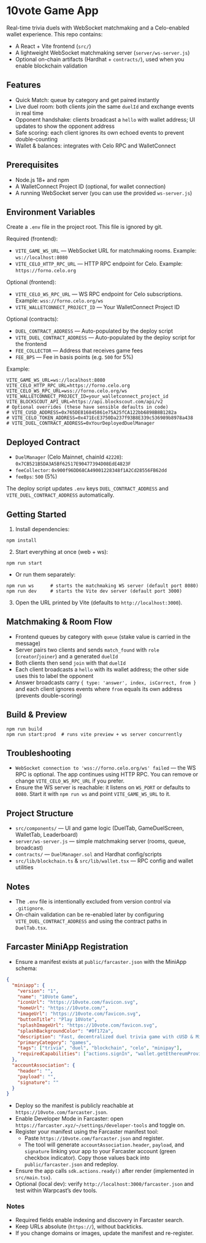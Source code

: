 
# 10vote Game App

Real-time trivia duels with WebSocket matchmaking and a Celo-enabled wallet experience. This repo contains:
- A React + Vite frontend (`src/`)
- A lightweight WebSocket matchmaking server (`server/ws-server.js`)
- Optional on-chain artifacts (Hardhat + `contracts/`), used when you enable blockchain validation

## Features
- Quick Match: queue by category and get paired instantly
- Live duel room: both clients join the same `duelId` and exchange events in real time
- Opponent handshake: clients broadcast a `hello` with wallet address; UI updates to show the opponent address
- Safe scoring: each client ignores its own echoed events to prevent double-counting
- Wallet & balances: integrates with Celo RPC and WalletConnect

## Prerequisites
- Node.js 18+ and npm
- A WalletConnect Project ID (optional, for wallet connection)
- A running WebSocket server (you can use the provided `ws-server.js`)

## Environment Variables
Create a `.env` file in the project root. This file is ignored by git.

Required (frontend):
- `VITE_GAME_WS_URL` — WebSocket URL for matchmaking rooms. Example: `ws://localhost:8080`
- `VITE_CELO_HTTP_RPC_URL` — HTTP RPC endpoint for Celo. Example: `https://forno.celo.org`

Optional (frontend):
- `VITE_CELO_WS_RPC_URL` — WS RPC endpoint for Celo subscriptions. Example: `wss://forno.celo.org/ws`
- `VITE_WALLETCONNECT_PROJECT_ID` — Your WalletConnect Project ID

Optional (contracts):
- `DUEL_CONTRACT_ADDRESS` — Auto-populated by the deploy script
- `VITE_DUEL_CONTRACT_ADDRESS` — Auto-populated by the deploy script for the frontend
- `FEE_COLLECTOR` — Address that receives game fees
- `FEE_BPS` — Fee in basis points (e.g. `500` for 5%)

Example:
```
VITE_GAME_WS_URL=ws://localhost:8080
VITE_CELO_HTTP_RPC_URL=https://forno.celo.org
VITE_CELO_WS_RPC_URL=wss://forno.celo.org/ws
VITE_WALLETCONNECT_PROJECT_ID=your_walletconnect_project_id
VITE_BLOCKSCOUT_API_URL=https://api.blockscout.com/api/v2
# Optional overrides (these have sensible defaults in code)
# VITE_CUSD_ADDRESS=0x765DE816845861e75A25fCA122bb6898B8B1282a
# VITE_CELO_TOKEN_ADDRESS=0x471EcE3750Da237f93B8E339c536989b8978a438
# VITE_DUEL_CONTRACT_ADDRESS=0xYourDeployedDuelManager
```

## Deployed Contract
- `DuelManager` (Celo Mainnet, chainId `42220`): `0x7CB521B5DA3A5Bf62517E90477394D08EdE4823F`
- `feeCollector`: `0x900f96DD68CA49001228348f1A2Cd28556FB62dd`
- `feeBps`: `500` (5%)

The deploy script updates `.env` keys `DUEL_CONTRACT_ADDRESS` and `VITE_DUEL_CONTRACT_ADDRESS` automatically.

## Getting Started
1. Install dependencies:
```
npm install
```
2. Start everything at once (web + ws):
```
npm run start
```
   - Or run them separately:
```
npm run ws      # starts the matchmaking WS server (default port 8080)
npm run dev     # starts the Vite dev server (default port 3000)
```
3. Open the URL printed by Vite (defaults to `http://localhost:3000`).

## Matchmaking & Room Flow
- Frontend queues by category with `queue` (stake value is carried in the message)
- Server pairs two clients and sends `match_found` with `role` (`creator`/`joiner`) and a generated `duelId`
- Both clients then send `join` with that `duelId`
- Each client broadcasts a `hello` with its wallet address; the other side uses this to label the opponent
- Answer broadcasts carry `{ type: 'answer', index, isCorrect, from }` and each client ignores events where `from` equals its own address (prevents double-scoring)

## Build & Preview
```
npm run build
npm run start:prod  # runs vite preview + ws server concurrently
```

## Troubleshooting
- `WebSocket connection to 'wss://forno.celo.org/ws' failed` — the WS RPC is optional. The app continues using HTTP RPC. You can remove or change `VITE_CELO_WS_RPC_URL` if you prefer.
- Ensure the WS server is reachable: it listens on `WS_PORT` or defaults to `8080`. Start it with `npm run ws` and point `VITE_GAME_WS_URL` to it.

## Project Structure
- `src/components/` — UI and game logic (DuelTab, GameDuelScreen, WalletTab, Leaderboard)
- `server/ws-server.js` — simple matchmaking server (rooms, queue, broadcast)
- `contracts/` — `DuelManager.sol` and Hardhat config/scripts
- `src/lib/blockchain.ts` & `src/lib/wallet.tsx` — RPC config and wallet utilities

## Notes
- The `.env` file is intentionally excluded from version control via `.gitignore`.
- On-chain validation can be re-enabled later by configuring `VITE_DUEL_CONTRACT_ADDRESS` and using the contract paths in `DuelTab.tsx`.
  
## Farcaster MiniApp Registration

- Ensure a manifest exists at `public/farcaster.json` with the MiniApp schema:

```json
{
  "miniapp": {
    "version": "1",
    "name": "10Vote Game",
    "iconUrl": "https://10vote.com/favicon.svg",
    "homeUrl": "https://10vote.com/",
    "imageUrl": "https://10vote.com/favicon.svg",
    "buttonTitle": "Play 10Vote",
    "splashImageUrl": "https://10vote.com/favicon.svg",
    "splashBackgroundColor": "#0f172a",
    "description": "Fast, decentralized duel trivia game with cUSD & MiniPay support.",
    "primaryCategory": "games",
    "tags": ["trivia", "duel", "blockchain", "celo", "minipay"],
    "requiredCapabilities": ["actions.signIn", "wallet.getEthereumProvider"]
  },
  "accountAssociation": {
    "header": "",
    "payload": "",
    "signature": ""
  }
}
```

- Deploy so the manifest is publicly reachable at `https://10vote.com/farcaster.json`.
- Enable Developer Mode in Farcaster: open `https://farcaster.xyz/~/settings/developer-tools` and toggle on.
- Register your manifest using the Farcaster manifest tool:
  - Paste `https://10vote.com/farcaster.json` and register.
  - The tool will generate `accountAssociation.header`, `payload`, and `signature` linking your app to your Farcaster account (green checkbox indicator). Copy those values back into `public/farcaster.json` and redeploy.
- Ensure the app calls `sdk.actions.ready()` after render (implemented in `src/main.tsx`).
- Optional (local dev): verify `http://localhost:3000/farcaster.json` and test within Warpcast’s dev tools.

### Notes
- Required fields enable indexing and discovery in Farcaster search.
- Keep URLs absolute (`https://`), without backticks.
- If you change domains or images, update the manifest and re-register.
  
